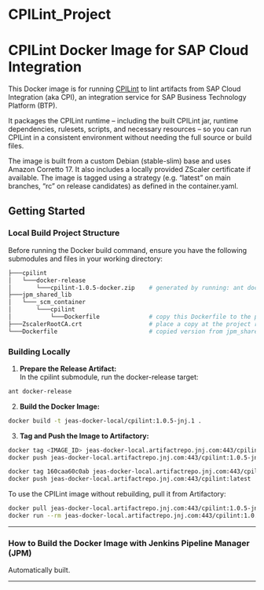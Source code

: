 # CPILint_Project


# CPILint Docker Image for SAP Cloud Integration

This Docker image is for running [CPILint](https://github.com/mwittrock/cpilint) to lint artifacts from SAP Cloud Integration (aka CPI), an integration service for SAP Business Technology Platform (BTP). 

It packages the CPILint runtime – including the built CPILint jar, runtime dependencies, rulesets, scripts, and necessary resources – so you can run CPILint in a consistent environment without needing the full source or build files.

The image is built from a custom Debian (stable-slim) base and uses Amazon Corretto 17. It also includes a locally provided ZScaler certificate if available. The image is tagged using a strategy (e.g. “latest” on main branches, “rc” on release candidates) as defined in the container.yaml.

## Getting Started

### Local Build Project Structure

Before running the Docker build command, ensure you have the following submodules and files in your working directory:

```bash
├───cpilint
│   └───docker-release
│       └───cpilint-1.0.5-docker.zip    # generated by running: ant docker-release in the cpilint submodule
├───jpm_shared_lib
│   └───_scm_container
│       └───cpilint
│           └───Dockerfile              # copy this Dockerfile to the project root if needed
├───ZscalerRootCA.crt                   # place a copy at the project root (used for local CA import)
└───Dockerfile                          # copied version from jpm_shared_lib/_scm_container/cpilint/
```

### Building Locally

1. **Prepare the Release Artifact:**  
In the cpilint submodule, run the docker-release target:
```bash
ant docker-release
```

2. **Build the Docker Image:**  
```bash
docker build -t jeas-docker-local/cpilint:1.0.5-jnj.1 .
```


3. **Tag and Push the Image to Artifactory:**  
```bash
docker tag <IMAGE_ID> jeas-docker-local.artifactrepo.jnj.com:443/cpilint:1.0.5-jnj.1
docker push jeas-docker-local.artifactrepo.jnj.com:443/cpilint:1.0.5-jnj.1

docker tag 160caa60c0ab jeas-docker-local.artifactrepo.jnj.com:443/cpilint:latest
docker push jeas-docker-local.artifactrepo.jnj.com:443/cpilint:latest
```

To use the CPILint image without rebuilding, pull it from Artifactory:
```bash
docker pull jeas-docker-local.artifactrepo.jnj.com:443/cpilint:1.0.5-jnj.1
docker run --rm jeas-docker-local.artifactrepo.jnj.com:443/cpilint:1.0.5-jnj.1 [options]
```

---

### How to Build the Docker Image with Jenkins Pipeline Manager (JPM)

Automatically built.

---